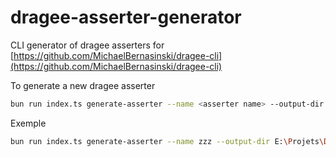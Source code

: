 # dragee-asserter-generator

CLI generator of dragee asserters for [https://github.com/MichaelBernasinski/dragee-cli](https://github.com/MichaelBernasinski/dragee-cli)

To generate a new dragee asserter

```bash
bun run index.ts generate-asserter --name <asserter name> --output-dir <output directory>
```

Exemple

```bash
bun run index.ts generate-asserter --name zzz --output-dir E:\Projets\Dragee.io
```